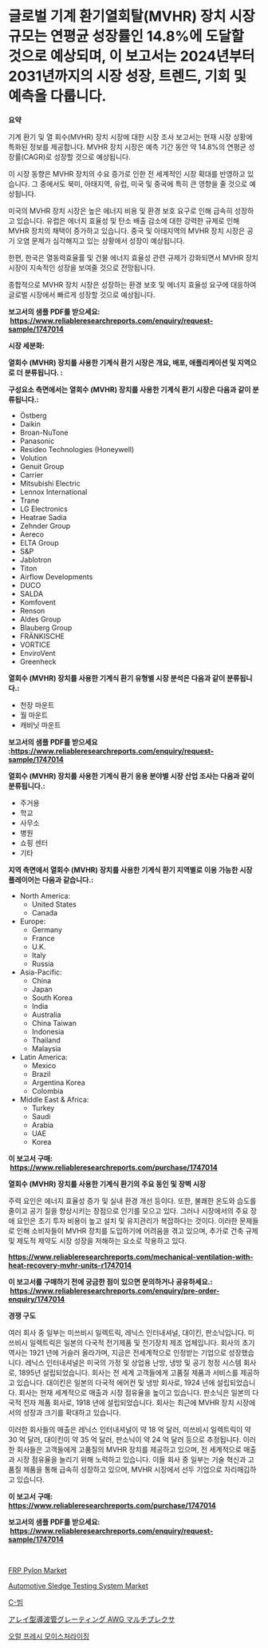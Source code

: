 <p><h1>글로벌 기계 환기열회탈(MVHR) 장치 시장 규모는 연평균 성장률인 14.8%에 도달할 것으로 예상되며, 이 보고서는 2024년부터 2031년까지의 시장 성장, 트렌드, 기회 및 예측을 다룹니다.</h1></p><p><strong>요약</strong></p>
<p><p>기계 환기 및 열 회수(MVHR) 장치 시장에 대한 시장 조사 보고서는 현재 시장 상황에 특화된 정보를 제공합니다. MVHR 장치 시장은 예측 기간 동안 약 14.8%의 연평균 성장률(CAGR)로 성장할 것으로 예상됩니다.</p><p>이 시장 동향은 MVHR 장치의 수요 증가로 인한 전 세계적인 시장 확대를 반영하고 있습니다. 그 중에서도 북미, 아태지역, 유럽, 미국 및 중국에 특히 큰 영향을 줄 것으로 예상됩니다.</p><p>미국의 MVHR 장치 시장은 높은 에너지 비용 및 환경 보호 요구로 인해 급속히 성장하고 있습니다. 유럽은 에너지 효율성 및 탄소 배출 감소에 대한 강력한 규제로 인해 MVHR 장치의 채택이 증가하고 있습니다. 중국 및 아태지역의 MVHR 장치 시장은 공기 오염 문제가 심각해지고 있는 상황에서 성장이 예상됩니다.</p><p>한편, 한국은 열동력효율률 및 건물 에너지 효율성 관련 규제가 강화되면서 MVHR 장치 시장이 지속적인 성장을 보여줄 것으로 전망됩니다.</p><p>종합적으로 MVHR 장치 시장은 성장하는 환경 보호 및 에너지 효율성 요구에 대응하여 글로벌 시장에서 빠르게 성장할 것으로 예상됩니다.</p></p>
<p><strong>보고서의 샘플 PDF를 받으세요: &nbsp;<a href="https://www.reliableresearchreports.com/enquiry/request-sample/1747014">https://www.reliableresearchreports.com/enquiry/request-sample/1747014</a></strong></p>
<p><strong>시장 세분화:</strong></p>
<p><strong> 열회수 (MVHR) 장치를 사용한 기계식 환기 시장은 개요, 배포, 애플리케이션 및 지역으로 더 분류됩니다. :</strong></p>
<p><strong>구성요소 측면에서는 열회수 (MVHR) 장치를 사용한 기계식 환기 시장은 다음과 같이 분류됩니다.:</strong></p>
<p><ul><li>Östberg</li><li>Daikin</li><li>Broan-NuTone</li><li>Panasonic</li><li>Resideo Technologies (Honeywell)</li><li>Volution</li><li>Genuit Group</li><li>Carrier</li><li>Mitsubishi Electric</li><li>Lennox International</li><li>Trane</li><li>LG Electronics</li><li>Heatrae Sadia</li><li>Zehnder Group</li><li>Aereco</li><li>ELTA Group</li><li>S&P</li><li>Jablotron</li><li>Titon</li><li>Airflow Developments</li><li>DUCO</li><li>SALDA</li><li>Komfovent</li><li>Renson</li><li>Aldes Group</li><li>Blauberg Group</li><li>FRÄNKISCHE</li><li>VORTICE</li><li>EnviroVent</li><li>Greenheck</li></ul></p>
<p><strong> 열회수 (MVHR) 장치를 사용한 기계식 환기 유형별 시장 분석은 다음과 같이 분류됩니다.:</strong></p>
<p><ul><li>천장 마운트</li><li>월 마운트</li><li>캐비닛 마운트</li></ul></p>
<p><strong>보고서의 샘플 PDF를 받으세요 :<a href="https://www.reliableresearchreports.com/enquiry/request-sample/1747014">https://www.reliableresearchreports.com/enquiry/request-sample/1747014</a></strong></p>
<p><strong> 열회수 (MVHR) 장치를 사용한 기계식 환기 응용 분야별 시장 산업 조사는 다음과 같이 분류됩니다.:</strong></p>
<p><ul><li>주거용</li><li>학교</li><li>사무소</li><li>병원</li><li>쇼핑 센터</li><li>기타</li></ul></p>
<p><strong>지역 측면에서 열회수 (MVHR) 장치를 사용한 기계식 환기 지역별로 이용 가능한 시장 플레이어는 다음과 같습니다.:</strong></p>
<p><ul>
    <li>
        North America:
        <ul>
            <li>United States</li>
            <li>Canada</li>
        </ul>
    </li>
    <li>
        Europe:
        <ul>
            <li>Germany</li>
            <li>France</li>
            <li>U.K.</li>
            <li>Italy</li>
            <li>Russia</li>
        </ul>
    </li>
    <li>
        Asia-Pacific:
        <ul>
            <li>China</li>
            <li>Japan</li>
            <li>South Korea</li>
            <li>India</li>
            <li>Australia</li>
            <li>China Taiwan</li>
            <li>Indonesia</li>
            <li>Thailand</li>
            <li>Malaysia</li>
        </ul>
    </li>
    <li>
        Latin America:
        <ul>
            <li>Mexico</li>
            <li>Brazil</li>
            <li>Argentina Korea</li>
            <li>Colombia</li>
        </ul>
    </li>
    <li>
        Middle East & Africa:
        <ul>
            <li>Turkey</li>
            <li>Saudi</li>
            <li>Arabia</li>
            <li>UAE</li>
            <li>Korea</li>
        </ul>
    </li>
    </ul></p>
<p><strong>이 보고서 구매: &nbsp;<a href="https://www.reliableresearchreports.com/purchase/1747014">https://www.reliableresearchreports.com/purchase/1747014</a></strong></p>
<p><strong>열회수 (MVHR) 장치를 사용한 기계식 환기의 주요 동인 및 장벽 시장</strong></p>
<p><p>주력 요인은 에너지 효율성 증가 및 실내 환경 개선 등이다. 또한, 불쾌한 온도와 습도를 줄이고 공기 질을 향상시키는 장점으로 인기를 모으고 있다. 그러나 시장에서의 주요 장애 요인은 초기 투자 비용이 높고 설치 및 유지관리가 복잡하다는 것이다. 이러한 문제들로 인해 소비자들이 MVHR 장치를 도입하기에 어려움을 겪고 있으며, 추가로 건축 규제 및 제도적 제약도 시장 성장을 저해하는 요소로 작용하고 있다.</p></p>
<p><strong><a href="https://www.reliableresearchreports.com/mechanical-ventilation-with-heat-recovery-mvhr-units-r1747014">https://www.reliableresearchreports.com/mechanical-ventilation-with-heat-recovery-mvhr-units-r1747014</a></strong></p>
<p><strong>이 보고서를 구매하기 전에 궁금한 점이 있으면 문의하거나 공유하세요.: &nbsp;<a href="https://www.reliableresearchreports.com/enquiry/pre-order-enquiry/1747014">https://www.reliableresearchreports.com/enquiry/pre-order-enquiry/1747014</a></strong></p>
<p><strong>경쟁 구도</strong></p>
<p><p>여러 회사 중 일부는 미쓰비시 일렉트릭, 레닉스 인터내셔널, 대이킨, 판소닉입니다. 미쓰비시 일렉트릭은 일본의 다국적 전기제품 및 전기장치 제조 업체입니다. 회사의 초기 역사는 1921 년에 거슬러 올라가며, 지금은 전세계적으로 인정받는 기업으로 성장했습니다. 레닉스 인터내셔널은 미국의 가정 및 상업용 난방, 냉방 및 공기 청정 시스템 회사로, 1895년 설립되었습니다. 회사는 전 세계 고객들에게 고품질 제품과 서비스를 제공하고 있습니다. 대이킨은 일본의 다국적 에어컨 및 냉방 회사로, 1924 년에 설립되었습니다. 회사는 현재 세계적으로 매출과 시장 점유율을 높이고 있습니다. 판소닉은 일본의 다국적 전자 제품 회사로, 1918 년에 설립되었습니다. 회사는 최근에 MVHR 장치 시장에서의 성장과 크기를 확대하고 있습니다.</p><p>이러한 회사들의 매출은 레닉스 인터내셔널이 약 18 억 달러, 미쓰비시 일렉트릭이 약 30 억 달러, 대이킨이 약 35 억 달러, 판소닉이 약 24 억 달러 등으로 추정됩니다. 이러한 회사들은 고객들에게 고품질의 MVHR 장치를 제공하고 있으며, 전 세계적으로 매출과 시장 점유율을 늘리기 위해 노력하고 있습니다. 이들 회사 중 일부는 기술 혁신과 고품질 제품을 통해 급속히 성장하고 있으며, MVHR 시장에서 선두 기업으로 자리매김하고 있습니다.</p></p>
<p><strong>이 보고서 구매: &nbsp; <a href="https://www.reliableresearchreports.com/purchase/1747014">https://www.reliableresearchreports.com/purchase/1747014</a></strong></p>
<p><strong>보고서의 샘플 PDF를 받으세요: &nbsp;<a href="https://www.reliableresearchreports.com/enquiry/request-sample/1747014">https://www.reliableresearchreports.com/enquiry/request-sample/1747014</a></strong><strong></strong></p>
<p>&nbsp;</p>
<p><p><a href="https://github.com/jsmusil/Market-Research-Report-List-3/blob/main/frp-pylon-market.md">FRP Pylon Market</a></p><p><a href="https://github.com/bmorecock/Market-Research-Report-List-3/blob/main/automotive-sledge-testing-system-market.md">Automotive Sledge Testing System Market</a></p><p><a href="https://github.com/njolsky1/Market-Research-Report-List-1/blob/main/5162962108576.md">C-빔</a></p><p><a href="https://github.com/andym141978/Market-Research-Report-List-1/blob/main/9040544122848.md">アレイ型導波管グレーティング AWG マルチプレクサ</a></p><p><a href="https://github.com/rrmadityapu/Market-Research-Report-List-1/blob/main/5715099108575.md">오럴 프레시 모이스처라이징</a></p></p>